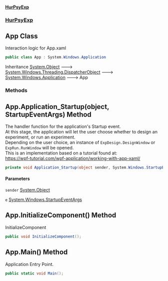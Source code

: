 #### [HurPsyExp](index.md 'index')
### [HurPsyExp](HurPsyExp.md 'HurPsyExp')

## App Class

Interaction logic for App.xaml

```csharp
public class App : System.Windows.Application
```

Inheritance [System.Object](https://docs.microsoft.com/en-us/dotnet/api/System.Object 'System.Object') &#129106; [System.Windows.Threading.DispatcherObject](https://docs.microsoft.com/en-us/dotnet/api/System.Windows.Threading.DispatcherObject 'System.Windows.Threading.DispatcherObject') &#129106; [System.Windows.Application](https://docs.microsoft.com/en-us/dotnet/api/System.Windows.Application 'System.Windows.Application') &#129106; App
### Methods

<a name='HurPsyExp.App.Application_Startup(object,System.Windows.StartupEventArgs)'></a>

## App.Application_Startup(object, StartupEventArgs) Method

The handler function for the application's Startup event.  
At this stage, the application will let the user choose whether to design an experiment, or run an experiment.  
Depending on the user choice, an instance of `ExpDesign.DesignWindow` or `ExpRun.RunWindow` will be opened.  
This is an implementation based on a tutorial found at:  
https://wpf-tutorial.com/wpf-application/working-with-app-xaml/

```csharp
private void Application_Startup(object sender, System.Windows.StartupEventArgs e);
```
#### Parameters

<a name='HurPsyExp.App.Application_Startup(object,System.Windows.StartupEventArgs).sender'></a>

`sender` [System.Object](https://docs.microsoft.com/en-us/dotnet/api/System.Object 'System.Object')

<a name='HurPsyExp.App.Application_Startup(object,System.Windows.StartupEventArgs).e'></a>

`e` [System.Windows.StartupEventArgs](https://docs.microsoft.com/en-us/dotnet/api/System.Windows.StartupEventArgs 'System.Windows.StartupEventArgs')

<a name='HurPsyExp.App.InitializeComponent()'></a>

## App.InitializeComponent() Method

InitializeComponent

```csharp
public void InitializeComponent();
```

<a name='HurPsyExp.App.Main()'></a>

## App.Main() Method

Application Entry Point.

```csharp
public static void Main();
```